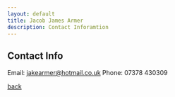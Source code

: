 ```yaml
---
layout: default
title: Jacob James Armer
description: Contact Inforamtion
---
```


## Contact Info

Email: jakearmer@hotmail.co.uk
Phone: 07378 430309




[back](./)
